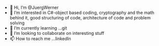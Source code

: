 - 👋 Hi, I’m @JuergWerner
- 👀 I’m interested in C#-object based coding, cryptography and the math behind it, good structuring of code, architecture of code and problem solving 
- 🌱 I’m currently learning ...git
- 💞️ I’m looking to collaborate on interesting stuff
- 📫 How to reach me ...linkedIn

<!---
JuergWerner/JuergWerner is a ✨ special ✨ repository because its `README.md` (this file) appears on your GitHub profile.
You can click the Preview link to take a look at your changes.
--->
